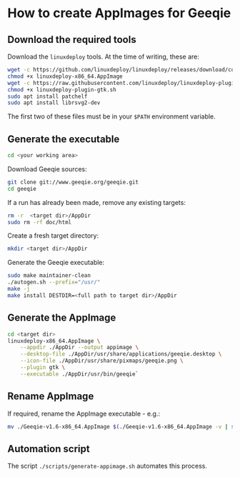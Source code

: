 # How to create AppImages for Geeqie

## Download the required tools

Download the `linuxdeploy` tools. At the time of writing, these are:

```sh
wget -c https://github.com/linuxdeploy/linuxdeploy/releases/download/continuous/linuxdeploy-x86_64.AppImage
chmod +x linuxdeploy-x86_64.AppImage
wget -c https://raw.githubusercontent.com/linuxdeploy/linuxdeploy-plugin-gtk/master/linuxdeploy-plugin-gtk.sh
chmod +x linuxdeploy-plugin-gtk.sh
sudo apt install patchelf
sudo apt install librsvg2-dev
```

The first two of these files must be in your `$PATH` environment variable.

## Generate the executable

```sh
cd <your working area>
```

Download Geeqie sources:

```sh
git clone git://www.geeqie.org/geeqie.git
cd geeqie
```

If a run has already been made, remove any existing targets:

```sh
rm -r  <target dir>/AppDir
sudo rm -rf doc/html
```

Create a fresh target directory:

```sh
mkdir <target dir>/AppDir
```

Generate the Geeqie executable:

```sh
sudo make maintainer-clean
./autogen.sh --prefix="/usr/"
make -j
make install DESTDIR=<full path to target dir>/AppDir
```

## Generate the AppImage

```sh
cd <target dir>
linuxdeploy-x86_64.AppImage \
    --appdir ./AppDir --output appimage \
    --desktop-file ./AppDir/usr/share/applications/geeqie.desktop \
    --icon-file ./AppDir/usr/share/pixmaps/geeqie.png \
    --plugin gtk \
    --executable ./AppDir/usr/bin/geeqie`
```

## Rename AppImage

If required, rename the AppImage executable - e.g.:

```sh
mv ./Geeqie-v1.6-x86_64.AppImage $(./Geeqie-v1.6-x86_64.AppImage -v | sed 's/git//' | sed 's/-.* /-/' | sed 's/ /-v/' | sed 's/-GTK3//').AppImage
```

## Automation script

The script `./scripts/generate-appimage.sh` automates this process.
